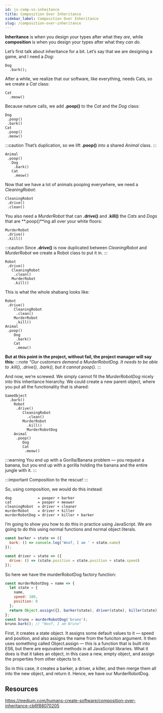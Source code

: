 ```yaml
---
id: js-comp-vs-inheitance
title: Composition Over Inheritance
sidebar_label: Composition Over Inheritance
slug: /composition-over-inheritance
---
```


**Inheritance** is when you design your types after what they _are_, while **composition** is when you design your types after what they _can do_.

Let’s first talk about inheritance for a bit. Let’s say that we are designing a game, and I need a _Dog_:

```
Dog
  .bark();
```

After a while, we realize that our software, like everything, needs Cats, so we create a _Cat_ class:

```
Cat
  .meow()
```

Because nature calls, we add **.poop()** to the _Cat_ and the _Dog_ class:

```
Dog
 .poop()
 .bark()
Cat
 .poop()
 .meow()
```

:::caution
That’s duplication, so we lift **.poop()** into a shared _Animal_ class.
:::

```
Animal
 .poop()
   Dog
    .bark()
   Cat
    .meow()
```

Now that we have a lot of animals pooping everywhere, we need a _CleaningRobot_:

```
CleaningRobot
 .drive()
 .clean()
```

You also need a _MurderRobot_ that can **.drive()** and **.kill()** the _Cats_ and _Dogs_ that are **.poop()**ing all over your white floors:

```
MurderRobot
 .drive()
 .kill()
```

:::caution
Since **.drive()** is now duplicated between _CleaningRobot_ and _MurderRobot_ we create a Robot class to put it in.
:::

```
Robot
 .drive()
   CleaningRobot
    .clean()
   MurderRobot
    .kill()
```

This is what the whole shabang looks like:

```
Robot
 .drive()
    CleaningRobot
     .clean()
    MurderRobot
     .kill()
Animal
 .poop()
    Dog
     .bark()
    Cat
     .meow()
```

**But at this point in the project, without fail, the project manager will say this:**
:::note
_“Our customers demand a MurderRobotDog. It needs to be able to .kill(), .drive(), .bark(), but it cannot poop()._
:::

And now, we’re screwed. We simply cannot fit the _MurderRobotDog_ nicely into this inheritance hierarchy. We could create a new parent object, where you put all the functionality that is shared:

```
GameObject
  .bark()
    Robot
     .drive()
        CleaningRobot
          .clean()
        MurderRobot
          .kill()
          MurderRobotDog
    Animal
     .poop()
        Dog
        Cat
         .meow()
```

:::warning
You end up with a Gorilla/Banana problem — you request a banana, but you end up with a gorilla holding the banana and the entire jungle with it.
:::

:::important
Composition to the rescue!
:::

So, using composition, we would do this instead:

```
dog            = pooper + barker
cat            = pooper + meower
cleaningRobot  = driver + cleaner
murderRobot    = driver + killer
murderRobotDog = driver + killer + barker
```

I’m going to show you how to do this in practice using JavaScript. We are going to do this using normal functions and normal object literals.

```javascript
const barker = state => ({
  bark: () => console.log('Woof, I am ' + state.name)
});

const driver = state => ({
  drive: () => (state.position = state.position + state.speed)
});
```

So here we have the murderRobotDog factory function:

```javascript
const murderRobotDog = name => {
  let state = {
    name,
    speed: 100,
    position: 0
  };
  return Object.assign({}, barker(state), driver(state), killer(state));
};
const bruno = murderRobotDog('bruno');
bruno.bark(); // "Woof, I am Bruno"
```

First, it creates a state object. It assigns some default values to it — speed and position, and also assigns the name from the funciton argument. It then uses something called Object.assign — this is a function that is built into ES6, but there are equivalent methods in all JavaScript libraries. What it does is that it takes an object, in this case a new, empty object, and assign the properties from other objects to it.

So in this case, it creates a barker, a driver, a killer, and then merge them all into the new object, and return it. Hence, we have our MurderRobotDog.

## Resources

https://medium.com/humans-create-software/composition-over-inheritance-cb6f88070205
